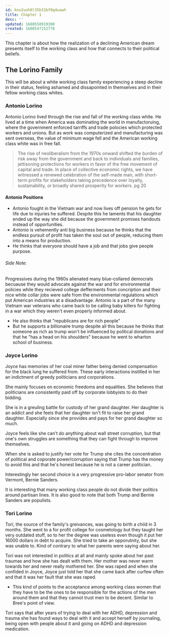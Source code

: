 ```yaml
---
id: knu2uoh0l35b31bf0q4uawh
title: Chapter 1
desc: ''
updated: 1680550919300
created: 1680547152778
---
```


This chapter is about how the realization of a declining American dream presents itself to the working class and how that connects to their political beliefs. 

## The Lorino Family
This will be about a white working class family experiencing a steep decline in their status, feeling ashamed and dissapointed in themselves and in their fellow working class whites.

### Antonio Lorino
Antonio Lorino lived through the rise and fall of the working class white. He lived at a time when America was dominating the world in manufactoruing, where the government enforced tarriffs and trade polocies which protected workers and unions. But as work was computerized and manufacturing was sent overseas, the value of minimum wage fell and the American working class white was in free fall. 

>The rise of neoliberalism from the 1970s onward shifted the burden of risk away from the government and back to individuals and families, jettisoning protections for workers in favor of the free movement of capital and trade. In place of collective economic rights, we have witnessed a renewed celebration of the self-made man, with short-term profits for stakeholders taking precedence over loyalty, sustainability, or broadly shared prosperity for workers. pg 20


#### Antonio Positions
- Antonio fought in the Vietnam war and now lives off pension he gets for life due to injuries he suffered. Despite this he laments that his daughter ended up the way she did because the government promises handouts instead of opportunities. 
- Antonio is vehemently anti big business because he thinks that the endless pursuit of profit has taken the soul out of people, reducing them into a means for production. 
- He thinks that everyone should have a job and that jobs give people purpose. 

###### Side Note:
Progressives during the 1960s alienated many blue-collared democrats becuause they would advocate against the war and for environmental policies while they recieved college defferments from concription and their nice white collar jobs were safe from the environmental regulations which put American industries at a disadvantage. Antonio is a part of the many Vietnam war veterans who came back to be calling baby killers for fighting in a war which they weren't even properly informed about. 
- He also thinks that "republicans are for rich people"
- But he supports a billionaire trump despite all this because he thinks that someone as rich as trump won't be influenced by political donations and that he "has a head on his shoulders" because he went to wharton school of business.

### Joyce Lorino

Joyce has memories of her coal miner father being denied compensation for the black lung he suffered from. These early interactions instilled in her an indictment of greedy politicians and corporations. 

She mainly focuses on economic freedoms and equalities. She believes that politicians are consistently paid off by corporate lobbyists to do their bidding.

She is in a greuling battle for custody of her grand daughter. Her daughter is an addict and she feels that her daughter isn't fit to raise her grand daughter. Especially since she provides and pays for her grand daughter so much.

Joyce feels like she can't do anything about wall street corruption, but that one's own struggles are something that they can fight through to improve themselves. 

When she is asked to justify her vote for Trump she cites the concentration of political and coporate power/corruption saying that Trump has the money to avoid this and that he's honest because he is not a career politician. 

Interestingly her second choice is a very progressive pro-labor senator from Vermont, Bernie Sanders. 

It is interesting that many working class people do not divide their politics around partisan lines. It is also good to note that both Trump and Bernie Sanders are populists.

### Tori Lorino
Tori, the source of the family's greivances, was going to birth a child in 3 months. She went to a for profit college for cosmetology but they taught her very outdated stuff, so to her the degree was useless even though it put her 16000 dollars in debt to acquire. She tried to take an opporutnity, but she was unable to. Kind of contrary to what her parents were saying about her. 

Tori was not interested in politics at all and mainly spoke about her past traumas and how she has dealt with them. Her mother was never warm towards her and never really mothered her. She was raped and when she confided in Joyce, Joyce just told her that she came back after curfew often and that it was her fault that she was raped. 
- This kind of points to the acceptance among working class women that they have to be the ones to be responsible for the actions of the men around them and that they cannot trust men to be decent. Similar to Bree's point of view.

Tori says that after years of trying to deal with her ADHD, depression and trauma she has found ways to deal with it and accept herself by journaling, being open with people about it and going on ADHD and depression medication. 